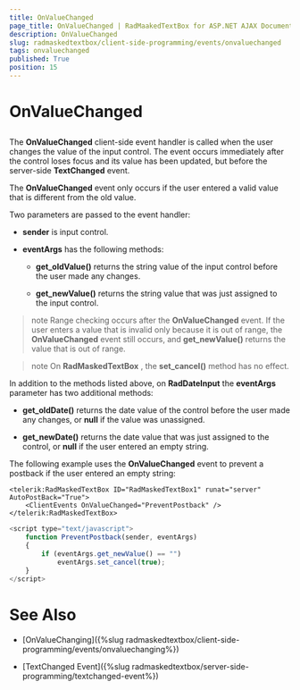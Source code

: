 ```yaml
---
title: OnValueChanged
page_title: OnValueChanged | RadMaakedTextBox for ASP.NET AJAX Documentation
description: OnValueChanged
slug: radmaskedtextbox/client-side-programming/events/onvaluechanged
tags: onvaluechanged
published: True
position: 15
---
```


# OnValueChanged



## 

The **OnValueChanged** client-side event handler is called when the user changes the value of the input control. The event occurs immediately after the control loses focus and its value has been updated, but before the server-side **TextChanged** event.

The **OnValueChanged** event only occurs if the user entered a valid value that is different from the old value.

Two parameters are passed to the event handler:

* **sender** is input control.

* **eventArgs** has the following methods:

	* **get_oldValue()** returns the string value of the input control before the user made any changes.

	* **get_newValue()** returns the string value that was just assigned to the input control.

>note Range checking occurs after the **OnValueChanged** event. If the user enters a value that is invalid only because it is out of range, the **OnValueChanged** event still occurs, and **get_newValue()** returns the value that is out of range.
>


>note On **RadMaskedTextBox** , the **set_cancel()** method has no effect.
>


In addition to the methods listed above, on **RadDateInput** the **eventArgs** parameter has two additional methods:

* **get_oldDate()** returns the date value of the control before the user made any changes, or **null** if the value was unassigned.

* **get_newDate()** returns the date value that was just assigned to the control, or **null** if the user entered an empty string.

The following example uses the **OnValueChanged** event to prevent a postback if the user entered an empty string:

````ASPNET
<telerik:RadMaskedTextBox ID="RadMaskedTextBox1" runat="server" AutoPostBack="True">
	<ClientEvents OnValueChanged="PreventPostback" />
</telerik:RadMaskedTextBox>
````



````JavaScript
<script type="text/javascript">
	function PreventPostback(sender, eventArgs)
	{
		if (eventArgs.get_newValue() == "")
			eventArgs.set_cancel(true);
	}
</script>
````



# See Also

 * [OnValueChanging]({%slug radmaskedtextbox/client-side-programming/events/onvaluechanging%})

 * [TextChanged Event]({%slug radmaskedtextbox/server-side-programming/textchanged-event%})
